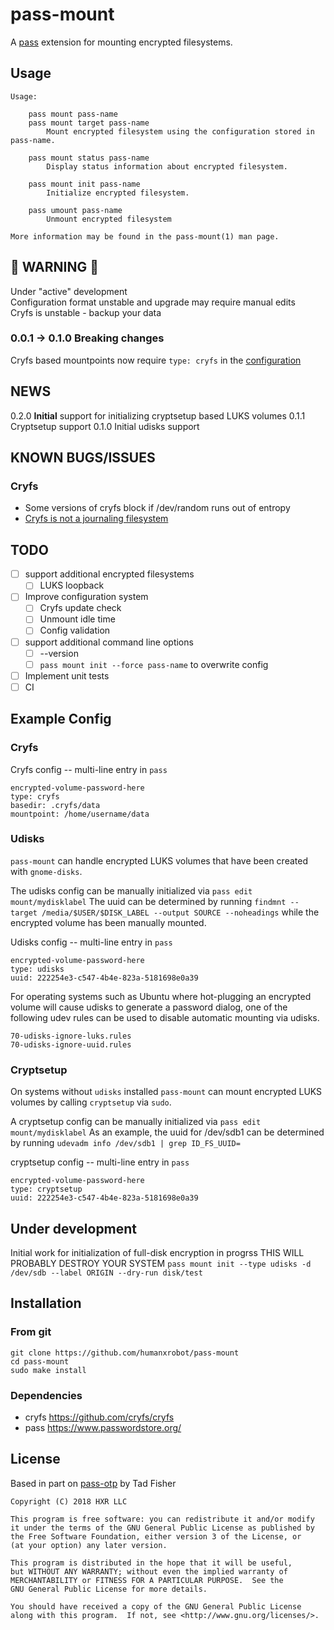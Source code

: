 # pass-mount

A [pass](https://www.passwordstore.org/) extension for mounting encrypted
filesystems.

## Usage

```
Usage:

    pass mount pass-name
    pass mount target pass-name
        Mount encrypted filesystem using the configuration stored in pass-name.

    pass mount status pass-name
        Display status information about encrypted filesystem.

    pass mount init pass-name
        Initialize encrypted filesystem.

    pass umount pass-name
        Unmount encrypted filesystem

More information may be found in the pass-mount(1) man page.
```

## :rotating_light: WARNING :rotating_light:
Under "active" development  
Configuration format unstable and upgrade may require manual edits  
Cryfs is unstable - backup your data  

### 0.0.1 -> 0.1.0 Breaking changes
Cryfs based mountpoints now require `type: cryfs` in the [configuration](#example-config)

## NEWS
0.2.0
  **Initial** support for initializing cryptsetup based LUKS volumes
0.1.1
  Cryptsetup support
0.1.0
  Initial udisks support

## KNOWN BUGS/ISSUES
### Cryfs
- Some versions of cryfs block if /dev/random runs out of entropy
- [Cryfs is not a journaling filesystem](https://github.com/cryfs/cryfs/issues/209)

## TODO
- [ ] support additional encrypted filesystems
  - [ ] LUKS loopback
- [ ] Improve configuration system
  - [ ] Cryfs update check
  - [ ] Unmount idle time
  - [ ] Config validation
- [ ] support additional command line options
  - [ ] --version
  - [ ] `pass mount init --force pass-name` to overwrite config
- [ ] Implement unit tests
- [ ] CI

## Example Config
### Cryfs
Cryfs config -- multi-line entry in `pass`
```
encrypted-volume-password-here
type: cryfs
basedir: .cryfs/data
mountpoint: /home/username/data
```

### Udisks
`pass-mount` can handle encrypted LUKS volumes that have been created with `gnome-disks`.

The udisks config can be manually initialized via
`pass edit mount/mydisklabel`
The uuid can be determined by running
`findmnt --target /media/$USER/$DISK_LABEL --output SOURCE --noheadings`
while the encrypted volume has been manually mounted.

Udisks config -- multi-line entry in `pass`
```
encrypted-volume-password-here
type: udisks
uuid: 222254e3-c547-4b4e-823a-5181698e0a39
```

For operating systems such as Ubuntu where hot-plugging an encrypted volume will cause udisks to generate a password dialog, one of the following udev rules can be used to disable automatic mounting via udisks.
```
70-udisks-ignore-luks.rules
70-udisks-ignore-uuid.rules
```

### Cryptsetup
On systems without `udisks` installed `pass-mount` can mount encrypted LUKS volumes by calling `cryptsetup` via `sudo`.

A cryptsetup config can be manually initialized via
`pass edit mount/mydisklabel`
As an example, the uuid for /dev/sdb1 can be determined by running
`udevadm info /dev/sdb1 | grep ID_FS_UUID=`

cryptsetup config -- multi-line entry in `pass`
```
encrypted-volume-password-here
type: cryptsetup
uuid: 222254e3-c547-4b4e-823a-5181698e0a39
```

## Under development
Initial work for initialization of full-disk encryption in progrss
THIS WILL PROBABLY DESTROY YOUR SYSTEM
`pass mount init --type udisks -d /dev/sdb --label ORIGIN --dry-run disk/test`

## Installation

### From git

```
git clone https://github.com/humanxrobot/pass-mount
cd pass-mount
sudo make install
```

### Dependencies
- cryfs
  https://github.com/cryfs/cryfs
- pass
  https://www.passwordstore.org/

## License
Based in part on [pass-otp](https://github.com/tadfisher/pass-otp/) by Tad Fisher

```
Copyright (C) 2018 HXR LLC

This program is free software: you can redistribute it and/or modify
it under the terms of the GNU General Public License as published by
the Free Software Foundation, either version 3 of the License, or
(at your option) any later version.

This program is distributed in the hope that it will be useful,
but WITHOUT ANY WARRANTY; without even the implied warranty of
MERCHANTABILITY or FITNESS FOR A PARTICULAR PURPOSE.  See the
GNU General Public License for more details.

You should have received a copy of the GNU General Public License
along with this program.  If not, see <http://www.gnu.org/licenses/>.
```
